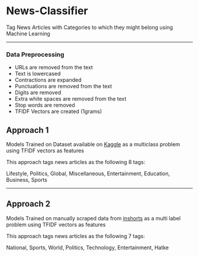 # News-Classifier

Tag News Articles with Categories to which they might belong using Machine Learning
___

### Data Preprocessing

* URLs are removed from the text
* Text is lowercased
* Contractions are expanded
* Punctuations are removed from the text
* Digits are removed
* Extra white spaces are removed from the text
* Stop words are removed
* TFIDF Vectors are created (1grams)


## Approach 1

Models Trained on Dataset available on [Kaggle](https://www.kaggle.com/rmisra/news-category-dataset) as a multiclass problem using TFIDF vectors as features

This approach tags news articles as the following 8 tags:

Lifestyle, Politics, Global, Miscellaneous, Entertainment, Education, Business, Sports

___

## Approach 2

Models Trained on manually scraped data from [inshorts](https://inshorts.com/en/read) as a multi label problem using TFIDF vectors as features

This approach tags news articles as the following 7 tags:

National, Sports, World, Politics, Technology, Entertainment, Hatke
